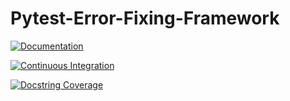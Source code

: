 # Pytest-Error-Fixing-Framework
 
[![Documentation](https://img.shields.io/badge/docs-latest-brightgreen.svg)](https://ImmortalDemonGod.github.io/Pytest-Error-Fixing-Framework/)

[![Continuous Integration](https://github.com/ImmortalDemonGod/Pytest-Error-Fixing-Framework/actions/workflows/ci.yml/badge.svg)](https://github.com/ImmortalDemonGod/Pytest-Error-Fixing-Framework/actions/workflows/ci.yml)

[![Docstring Coverage](https://github.com/ImmortalDemonGod/Pytest-Error-Fixing-Framework/actions/workflows/docstr-coverage.yml/badge.svg)](https://github.com/ImmortalDemonGod/Pytest-Error-Fixing-Framework/actions/workflows/docstr-coverage.yml)
